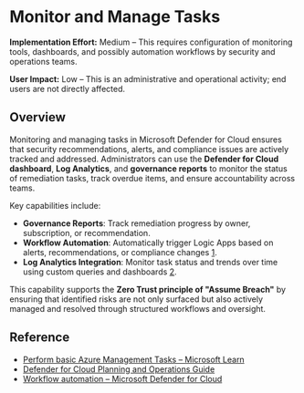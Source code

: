 # Monitor and Manage Tasks

**Implementation Effort:** Medium – This requires configuration of monitoring tools, dashboards, and possibly automation workflows by security and operations teams.

**User Impact:** Low – This is an administrative and operational activity; end users are not directly affected.

## Overview

Monitoring and managing tasks in Microsoft Defender for Cloud ensures that security recommendations, alerts, and compliance issues are actively tracked and addressed. Administrators can use the **Defender for Cloud dashboard**, **Log Analytics**, and **governance reports** to monitor the status of remediation tasks, track overdue items, and ensure accountability across teams.

Key capabilities include:

- **Governance Reports**: Track remediation progress by owner, subscription, or recommendation.
- **Workflow Automation**: Automatically trigger Logic Apps based on alerts, recommendations, or compliance changes [1](https://learn.microsoft.com/en-us/azure/defender-for-cloud/workflow-automation).
- **Log Analytics Integration**: Monitor task status and trends over time using custom queries and dashboards [2](https://learn.microsoft.com/en-us/training/paths/perform-basic-azure-management-tasks/).

This capability supports the **Zero Trust principle of "Assume Breach"** by ensuring that identified risks are not only surfaced but also actively managed and resolved through structured workflows and oversight.

## Reference

- [Perform basic Azure Management Tasks – Microsoft Learn](https://learn.microsoft.com/en-us/training/paths/perform-basic-azure-management-tasks/)
- [Defender for Cloud Planning and Operations Guide](https://learn.microsoft.com/en-us/azure/defender-for-cloud/defender-for-cloud-planning-and-operations-guide)
- [Workflow automation – Microsoft Defender for Cloud](https://learn.microsoft.com/en-us/azure/defender-for-cloud/workflow-automation)
